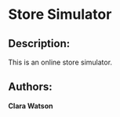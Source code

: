 # Store Simulator 

## Description:
This is an online store simulator. 

## Authors: 
**Clara Watson**
